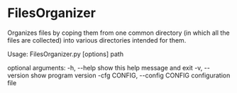# FilesOrganizer
Organizes files by coping them from one common directory (in which all the files are collected) into various directories intended for them.

Usage: FilesOrganizer.py [options] path

optional arguments:
  -h, --help                      show this help message and exit
  -v, --version                   show program version
  -cfg CONFIG, --config CONFIG    configuration file
  
  
